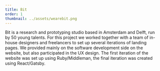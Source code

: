 ```yaml
---
title: Bit
order: 1
thumbnail: ../assets/wearebit.png
---
```


Bit is a research and prototyping studio based in Amsterdam and Delft, run by 50 young talents. For this project we worked together with a team of in-house designers and freelancers to set up several iterations of landing pages. We provided mainly on the software development side on the website, but also participated in the UX design. The first iteration of the website was set up using Ruby/Middleman, the final iteration was created using React/Gatsby. 
